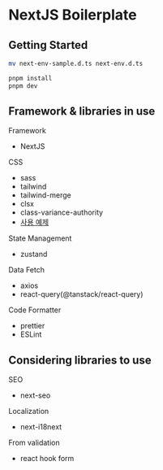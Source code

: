 # NextJS Boilerplate

## Getting Started

```bash
mv next-env-sample.d.ts next-env.d.ts

pnpm install
pnpm dev
```

## Framework & libraries in use

Framework

- NextJS

CSS

- sass
- tailwind
- tailwind-merge
- clsx
- class-variance-authority
- [사용 예제](https://xionwcfm.tistory.com/328)

State Management

- zustand

Data Fetch

- axios
- react-query(@tanstack/react-query)

Code Formatter

- prettier
- ESLint

## Considering libraries to use

SEO

- next-seo

Localization

- next-i18next

From validation

- react hook form